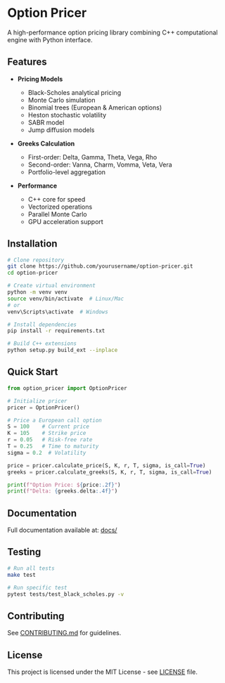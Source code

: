 # Option Pricer

A high-performance option pricing library combining C++ computational engine with Python interface.

## Features

- **Pricing Models**
  - Black-Scholes analytical pricing
  - Monte Carlo simulation
  - Binomial trees (European & American options)
  - Heston stochastic volatility
  - SABR model
  - Jump diffusion models

- **Greeks Calculation**
  - First-order: Delta, Gamma, Theta, Vega, Rho
  - Second-order: Vanna, Charm, Vomma, Veta, Vera
  - Portfolio-level aggregation

- **Performance**
  - C++ core for speed
  - Vectorized operations
  - Parallel Monte Carlo
  - GPU acceleration support

## Installation

```bash
# Clone repository
git clone https://github.com/yourusername/option-pricer.git
cd option-pricer

# Create virtual environment
python -m venv venv
source venv/bin/activate  # Linux/Mac
# or
venv\Scripts\activate  # Windows

# Install dependencies
pip install -r requirements.txt

# Build C++ extensions
python setup.py build_ext --inplace
```

## Quick Start

```python
from option_pricer import OptionPricer

# Initialize pricer
pricer = OptionPricer()

# Price a European call option
S = 100    # Current price
K = 105    # Strike price
r = 0.05   # Risk-free rate
T = 0.25   # Time to maturity
sigma = 0.2  # Volatility

price = pricer.calculate_price(S, K, r, T, sigma, is_call=True)
greeks = pricer.calculate_greeks(S, K, r, T, sigma, is_call=True)

print(f"Option Price: ${price:.2f}")
print(f"Delta: {greeks.delta:.4f}")
```

## Documentation

Full documentation available at: [docs/](docs/)

## Testing

```bash
# Run all tests
make test

# Run specific test
pytest tests/test_black_scholes.py -v
```

## Contributing

See [CONTRIBUTING.md](CONTRIBUTING.md) for guidelines.

## License

This project is licensed under the MIT License - see [LICENSE](LICENSE) file.